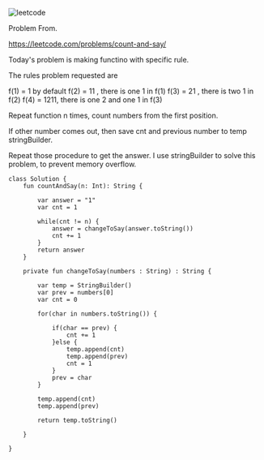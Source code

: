 ![leetcode](https://user-images.githubusercontent.com/77060863/196343805-2b27d009-a86d-4da6-970e-1bd75c2f4bff.PNG)

Problem From.

https://leetcode.com/problems/count-and-say/

Today's problem is making functino with specific rule.

The rules problem requested are

f(1) = 1 by default
f(2) = 11 , there is one 1 in f(1)
f(3) = 21 , there is two 1 in f(2)
f(4) = 1211, there is one 2 and one 1 in f(3)

Repeat function n times, count numbers from the first position.

If other number comes out, then save cnt and previous number to temp stringBuilder.

Repeat those procedure to get the answer. I use stringBuilder to solve this problem, to prevent memory overflow.

```
class Solution {
    fun countAndSay(n: Int): String {
        
        var answer = "1"
        var cnt = 1
        
        while(cnt != n) {
            answer = changeToSay(answer.toString())
            cnt += 1
        }
        return answer
    }
    
    private fun changeToSay(numbers : String) : String {
        
        var temp = StringBuilder()
        var prev = numbers[0]
        var cnt = 0
        
        for(char in numbers.toString()) {
            
            if(char == prev) {
                cnt += 1
            }else {
                temp.append(cnt)
                temp.append(prev)
                cnt = 1
            }
            prev = char
        }
        
        temp.append(cnt)
        temp.append(prev)
        
        return temp.toString()
        
    }
    
}
```
